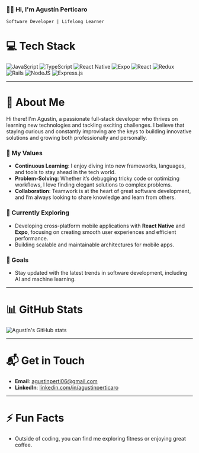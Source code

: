 ### 🧑‍💻 Hi, I'm Agustín Perticaro

`Software Developer | Lifelong Learner`

# 💻 Tech Stack<br/>
![JavaScript](https://img.shields.io/badge/javascript-%23323330.svg?style=for-the-badge&logo=javascript&logoColor=%23F7DF1E) ![TypeScript](https://img.shields.io/badge/typescript-%23007ACC.svg?style=for-the-badge&logo=typescript&logoColor=white) ![React Native](https://img.shields.io/badge/react_native-%2320232a.svg?style=for-the-badge&logo=react&logoColor=%2361DAFB) ![Expo](https://img.shields.io/badge/expo-1C1E24?style=for-the-badge&logo=expo&logoColor=#D04A37) ![React](https://img.shields.io/badge/react-%2320232a.svg?style=for-the-badge&logo=react&logoColor=%2361DAFB) ![Redux](https://img.shields.io/badge/redux-%23593d88.svg?style=for-the-badge&logo=redux&logoColor=white) ![Rails](https://img.shields.io/badge/rails-%23CC0000.svg?style=for-the-badge&logo=ruby-on-rails&logoColor=white) ![NodeJS](https://img.shields.io/badge/node.js-6DA55F?style=for-the-badge&logo=node.js&logoColor=white) ![Express.js](https://img.shields.io/badge/express.js-%23404d59.svg?style=for-the-badge&logo=express&logoColor=%2361DAFB)

---

# 🚀 About Me

Hi there! I'm Agustín, a passionate full-stack developer who thrives on learning new technologies and tackling exciting challenges. I believe that staying curious and constantly improving are the keys to building innovative solutions and growing both professionally and personally.

### 🌟 My Values
- **Continuous Learning**: I enjoy diving into new frameworks, languages, and tools to stay ahead in the tech world.
- **Problem-Solving**: Whether it’s debugging tricky code or optimizing workflows, I love finding elegant solutions to complex problems.
- **Collaboration**: Teamwork is at the heart of great software development, and I’m always looking to share knowledge and learn from others.

### 🌱 Currently Exploring
- Developing cross-platform mobile applications with **React Native** and **Expo**, focusing on creating smooth user experiences and efficient performance.
- Building scalable and maintainable architectures for mobile apps.

### 🎯 Goals
- Stay updated with the latest trends in software development, including AI and machine learning.

---

# 📊 GitHub Stats<br/>
![Agustín's GitHub stats](https://github-readme-stats.vercel.app/api?username=Pertixx&show_icons=true&theme=radical)

---

# 📬 Get in Touch
- **Email**: agustinperti06@gmail.com
- **LinkedIn**: [linkedin.com/in/agustinperticaro](https://www.linkedin.com/in/agustin-perticaro-777172189/)

---

# ⚡ Fun Facts
- Outside of coding, you can find me exploring fitness or enjoying great coffee.
